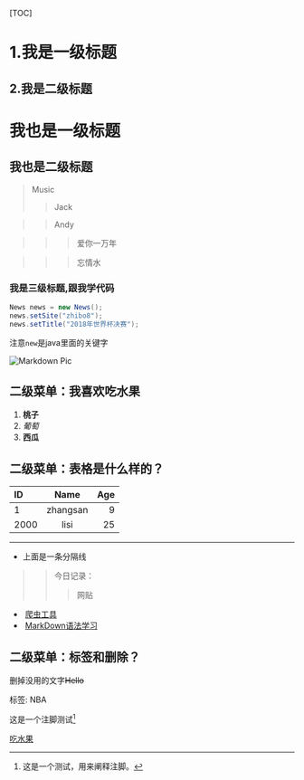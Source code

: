 [TOC]
# 1.我是一级标题
## 2.我是二级标题
我也是一级标题
============

我也是二级标题
------------
> Music
>> Jack

>> Andy

>>> 爱你一万年

>>> 忘情水

### 我是三级标题,跟我学代码

``` java
News news = new News();
news.setSite("zhibo8");
news.setTitle("2018年世界杯决赛");
```
注意``new``是java里面的关键字

![Markdown Pic](http://common.cnblogs.com/images/banner/banner-q-20170208.png, "flow on me.")

二级菜单：<span id="fruit">我喜欢吃水果</span>
------
1. **桃子**
2. *葡萄*
3. __西瓜__

二级菜单：表格是什么样的？
------

|   ID   |   Name   |   Age   |
|:------|:------:   |------:  |
|  1    | zhangsan  | 9    |
| 2000  | lisi      |  25    |

-------------------------
- 上面是一条分隔线

>>今日记录：
>>>网贴
+  [爬虫工具](http://www.cnblogs.com/ityouknow/p/5446199.html "抓取某一个网站的全部资源")
+  [MarkDown语法学习](http://www.cnblogs.com/crazyant007/p/4220066.html, "MarkDown学习")

二级菜单：标签和删除？
-------
删掉没用的文字~~Hello~~

标签: NBA

这是一个注脚测试[^footer1]

[吃水果](#fruit)

[^footer1]: 这是一个测试，用来阐释注脚。
